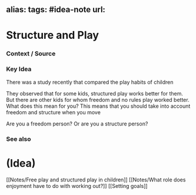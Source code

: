 alias: 
tags: #idea-note
url: 
---
# Structure and Play

### Context / Source


### Key Idea

There was a study recently that compared the play habits of children

They observed that for some kids, structured play works better for them. But there are other kids for whom freedom and no rules play worked better. What does this mean for you? This means that you should take into account freedom and structure when you move

Are you a freedom person? Or are you a structure person?

### See also


#  (Idea)
[[Notes/Free play and structured play in children]]
[[Notes/What role does enjoyment have to do with working out?]]
[[Setting goals]]